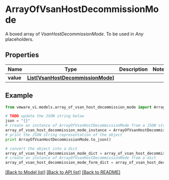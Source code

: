 # ArrayOfVsanHostDecommissionMode

A boxed array of *VsanHostDecommissionMode*. To be used in *Any* placeholders. 

## Properties
Name | Type | Description | Notes
------------ | ------------- | ------------- | -------------
**value** | [**List[VsanHostDecommissionMode]**](VsanHostDecommissionMode.md) |  | 

## Example

```python
from vmware_vi.models.array_of_vsan_host_decommission_mode import ArrayOfVsanHostDecommissionMode

# TODO update the JSON string below
json = "{}"
# create an instance of ArrayOfVsanHostDecommissionMode from a JSON string
array_of_vsan_host_decommission_mode_instance = ArrayOfVsanHostDecommissionMode.from_json(json)
# print the JSON string representation of the object
print ArrayOfVsanHostDecommissionMode.to_json()

# convert the object into a dict
array_of_vsan_host_decommission_mode_dict = array_of_vsan_host_decommission_mode_instance.to_dict()
# create an instance of ArrayOfVsanHostDecommissionMode from a dict
array_of_vsan_host_decommission_mode_form_dict = array_of_vsan_host_decommission_mode.from_dict(array_of_vsan_host_decommission_mode_dict)
```
[[Back to Model list]](../README.md#documentation-for-models) [[Back to API list]](../README.md#documentation-for-api-endpoints) [[Back to README]](../README.md)



